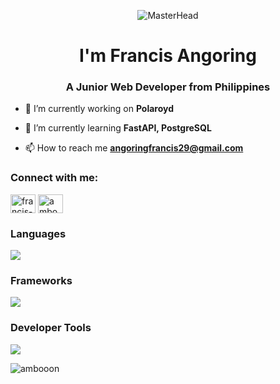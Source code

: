 <p align="center">
  <img src="https://mir-s3-cdn-cf.behance.net/project_modules/max_1200/f57c9943288301.58647e684e3e7.gif" alt="MasterHead">
</p>
<h1 align="center">I'm Francis Angoring</h1>
<h3 align="center">A Junior Web Developer from Philippines</h3>

- 🔭 I’m currently working on **Polaroyd**

- 🌱 I’m currently learning **FastAPI, PostgreSQL**

- 📫 How to reach me **angoringfrancis29@gmail.com**

<h3 align="left">Connect with me:</h3>
<p align="left">
<a href="https://linkedin.com/in/francis-angoring-a098ab312" target="blank"><img align="center" src="https://skillicons.dev/icons?i=linkedin" alt="francis-angoring-a098ab312" height="30" width="40" /></a>
<a href="https://www.leetcode.com/ambooon" target="blank"><img align="center" src="https://raw.githubusercontent.com/rahuldkjain/github-profile-readme-generator/master/src/images/icons/Social/leet-code.svg" alt="ambooon" height="30" width="40" /></a>
</p>


<h3 align="left">Languages</h3>
<p align="left">
    <img src="https://skillicons.dev/icons?i=html,css,js,ts,py" />
</p>

<h3 align="left">Frameworks</h3>
<p align="left">
    <img src="https://skillicons.dev/icons?i=tailwind,react,nodejs,electron,django,mongodb" />
</p>

<h3 align="left">Developer Tools</h3>
<p align="left">
    <img src="https://skillicons.dev/icons?i=git,vscode,pycharm,figma,postman" />
</p>

<p><img align="left" src="https://github-readme-stats.vercel.app/api/top-langs?username=ambooon&show_icons=true&theme=dracula&locale=en&layout=compact" alt="ambooon" /></p>
